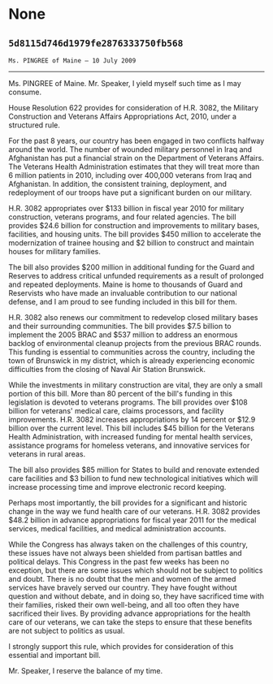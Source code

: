 # None
## `5d8115d746d1979fe2876333750fb568`
`Ms. PINGREE of Maine — 10 July 2009`

---


Ms. PINGREE of Maine. Mr. Speaker, I yield myself such time as I may 
consume.

House Resolution 622 provides for consideration of H.R. 3082, the 
Military Construction and Veterans Affairs Appropriations Act, 2010, 
under a structured rule.

For the past 8 years, our country has been engaged in two conflicts 
halfway around the world. The number of wounded military personnel in 
Iraq and Afghanistan has put a financial strain on the Department of 
Veterans Affairs. The Veterans Health Administration estimates that 
they will treat more than 6 million patients in 2010, including over 
400,000 veterans from Iraq and Afghanistan. In addition, the consistent 
training, deployment, and redeployment of our troops have put a 
significant burden on our military.

H.R. 3082 appropriates over $133 billion in fiscal year 2010 for 
military construction, veterans programs, and four related agencies. 
The bill provides $24.6 billion for construction and improvements to 
military bases, facilities, and housing units. The bill provides $450 
million to accelerate the modernization of trainee housing and $2 
billion to construct and maintain houses for military families.

The bill also provides $200 million in additional funding for the 
Guard and Reserves to address critical unfunded requirements as a 
result of prolonged and repeated deployments. Maine is home to 
thousands of Guard and Reservists who have made an invaluable 
contribution to our national defense, and I am proud to see funding 
included in this bill for them.

H.R. 3082 also renews our commitment to redevelop closed military 
bases and their surrounding communities. The bill provides $7.5 billion 
to implement the 2005 BRAC and $537 million to address an enormous 
backlog of environmental cleanup projects from the previous BRAC 
rounds. This funding is essential to communities across the country, 
including the town of Brunswick in my district, which is already 
experiencing economic difficulties from the closing of Naval Air 
Station Brunswick.

While the investments in military construction are vital, they are 
only a small portion of this bill. More than 80 percent of the bill's 
funding in this legislation is devoted to veterans programs. The bill 
provides over $108 billion for veterans' medical care, claims 
processors, and facility improvements. H.R. 3082 increases 
appropriations by 14 percent or $12.9 billion over the current level. 
This bill includes $45 billion for the Veterans Health Administration, 
with increased funding for mental health services, assistance programs 
for homeless veterans, and innovative services for veterans in rural 
areas.


The bill also provides $85 million for States to build and renovate 
extended care facilities and $3 billion to fund new technological 
initiatives which will increase processing time and improve electronic 
record keeping.

Perhaps most importantly, the bill provides for a significant and 
historic change in the way we fund health care of our veterans. H.R. 
3082 provides $48.2 billion in advance appropriations for fiscal year 
2011 for the medical services, medical facilities, and medical 
administration accounts.

While the Congress has always taken on the challenges of this 
country, these issues have not always been shielded from partisan 
battles and political delays. This Congress in the past few weeks has 
been no exception, but there are some issues which should not be 
subject to politics and doubt. There is no doubt that the men and women 
of the armed services have bravely served our country. They have fought 
without question and without debate, and in doing so, they have 
sacrificed time with their families, risked their own well-being, and 
all too often they have sacrificed their lives. By providing advance 
appropriations for the health care of our veterans, we can take the 
steps to ensure that these benefits are not subject to politics as 
usual.

I strongly support this rule, which provides for consideration of 
this essential and important bill.

Mr. Speaker, I reserve the balance of my time.